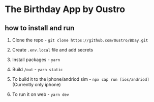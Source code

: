# The Birthday App by Oustro


## how to install and run

1. Clone the repo - 
`git clone https://github.com/Oustro/BDay.git`

2. Create `.env.local` file and add secrets

3. Install packages - 
`yarn`

4. Build `/out` - 
`yarn static`

5. To build it to the iphone/andriod sim -
`npx cap run [ios/andriod]` (Currently only iphone)

6. To run it on web - 
`yarn dev`

